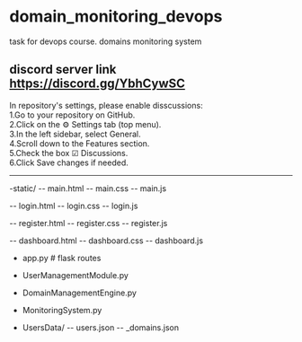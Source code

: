 # domain_monitoring_devops
task for devops course. domains monitoring system

## discord server link https://discord.gg/YbhCywSC

In repository's settings, please enable disscussions:<br>
1.Go to your repository on GitHub.<br>
2.Click on the ⚙️ Settings tab (top menu).<br>
3.In the left sidebar, select General.<br>
4.Scroll down to the Features section.<br>
5.Check the box ☑ Discussions.<br>
6.Click Save changes if needed.<br>

-------------------
-static/
-- main.html
-- main.css
-- main.js

-- login.html
-- login.css
-- login.js

-- register.html
-- register.css
-- register.js

-- dashboard.html
-- dashboard.css
-- dashboard.js

- app.py # flask routes
- UserManagementModule.py
- DomainManagementEngine.py
- MonitoringSystem.py

- UsersData/
-- users.json
-- <username>_domains.json
